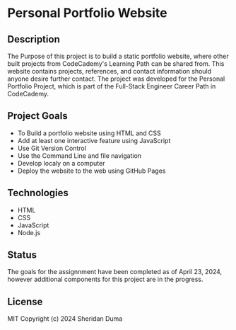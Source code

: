 # Personal Portfolio Website

## Description
The Purpose of this project is to build a static portfolio website, where other built projects from CodeCademy's Learning Path can be shared from. This website contains projects, references, and contact information should anyone desire further contact. The project was developed for the Personal Portfolio Project, which is part of the Full-Stack Engineer Career Path in CodeCademy.

## Project Goals
+ To Build a portfolio website using HTML and CSS
+ Add at least one interactive feature using JavaScript
+ Use Git Version Control
+ Use the Command Line and file navigation
+ Develop localy on a computer
+ Deploy the website to the web using GitHub Pages

## Technologies
+ HTML
+ CSS
+ JavaScript
+ Node.js


## Status
The goals for the assignnment have been completed as of April 23, 2024, however additional components for this project are in the progress.

## License
MIT
Copyright (c) 2024 Sheridan Duma
